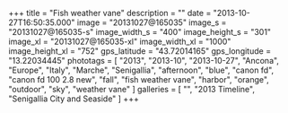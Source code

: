 +++
title = "Fish weather vane"
description = ""
date = "2013-10-27T16:50:35.000"
image = "20131027@165035"
image_s = "20131027@165035-s"
image_width_s = "400"
image_height_s = "301"
image_xl = "20131027@165035-xl"
image_width_xl = "1000"
image_height_xl = "752"
gps_latitude = "43.72014165"
gps_longitude = "13.22034445"
phototags = [ "2013", "2013-10", "2013-10-27", "Ancona", "Europe", "Italy", "Marche", "Senigallia", "afternoon", "blue", "canon fd", "canon fd 100 2.8 new", "fall", "fish weather vane", "harbor", "orange", "outdoor", "sky", "weather vane" ]
galleries = [ "", "2013 Timeline", "Senigallia City and Seaside" ]
+++
